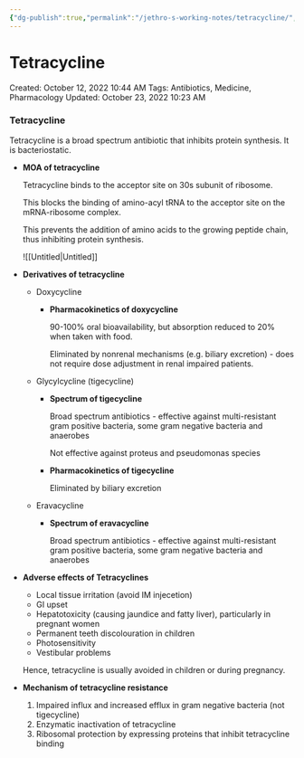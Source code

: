 ```yaml
---
{"dg-publish":true,"permalink":"/jethro-s-working-notes/tetracycline/","dgPassFrontmatter":true}
---
```



# Tetracycline

Created: October 12, 2022 10:44 AM
Tags: Antibiotics, Medicine, Pharmacology
Updated: October 23, 2022 10:23 AM

### Tetracycline

Tetracycline is a broad spectrum antibiotic that inhibits protein synthesis. It is bacteriostatic.

- **MOA of tetracycline**
    
    Tetracycline binds to the acceptor site on 30s subunit of ribosome.
    
    This blocks the binding of amino-acyl tRNA to the acceptor site on the mRNA-ribosome complex.
    
    This prevents the addition of amino acids to the growing peptide chain, thus inhibiting protein synthesis.
    
    ![[Untitled\|Untitled]]
    
- **Derivatives of tetracycline**
    - Doxycycline
        - **Pharmacokinetics of doxycycline**
            
            90-100% oral bioavailability, but absorption reduced to 20% when taken with food.
            
            Eliminated by nonrenal mechanisms (e.g. biliary excretion) - does not require dose adjustment in renal impaired patients.
            
    - Glycylcycline (tigecycline)
        - **Spectrum of tigecycline**
            
            Broad spectrum antibiotics - effective against multi-resistant gram positive bacteria, some gram negative bacteria and anaerobes
            
            Not effective against proteus and pseudomonas species
            
        - **Pharmacokinetics of tigecycline**
            
            Eliminated by biliary excretion
            
    - Eravacycline
        - **Spectrum of eravacycline**
            
            Broad spectrum antibiotics - effective against multi-resistant gram positive bacteria, some gram negative bacteria and anaerobes
            
- **Adverse effects of Tetracyclines**
    - Local tissue irritation (avoid IM injecetion)
    - GI upset
    - Hepatotoxicity (causing jaundice and fatty liver), particularly in pregnant women
    - Permanent teeth discolouration in children
    - Photosensitivity
    - Vestibular problems
    
    Hence, tetracycline is usually avoided in children or during pregnancy.
    
- **Mechanism of tetracycline resistance**
    1. Impaired influx and increased efflux in gram negative bacteria (not tigecycline)
    2. Enzymatic inactivation of tetracycline
    3. Ribosomal protection by expressing proteins that inhibit tetracycline binding